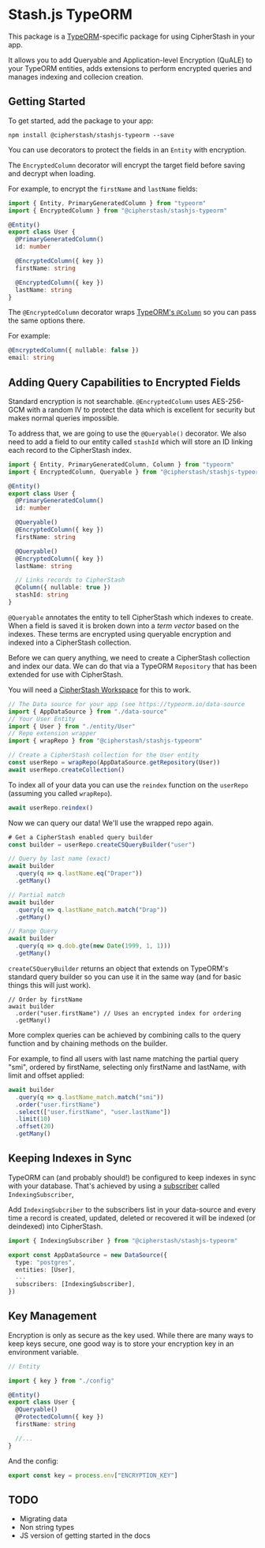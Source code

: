# Stash.js TypeORM

This package is a [TypeORM](https://typeorm.io/)-specific package for using CipherStash in your app.

It allows you to add Queryable and Application-level Encryption (QuALE) to your TypeORM entities,
adds extensions to perform encrypted queries and manages indexing and collecion creation.

## Getting Started

To get started, add the package to your app:

```
npm install @cipherstash/stashjs-typeorm --save
```

You can use decorators to protect the fields in an `Entity` with encryption.

The `EncryptedColumn` decorator will encrypt the target field
before saving and decrypt when loading.

For example, to encrypt the `firstName` and `lastName` fields:

```typescript
import { Entity, PrimaryGeneratedColumn } from "typeorm"
import { EncryptedColumn } from "@cipherstash/stashjs-typeorm"

@Entity()
export class User {
  @PrimaryGeneratedColumn()
  id: number

  @EncryptedColumn({ key })
  firstName: string

  @EncryptedColumn({ key })
  lastName: string
}
```

The `@EncryptedColumn` decorator wraps [TypeORM's `@Column`](https://typeorm.io/entities#column-options) so you can pass the same options there.

For example:

```typescript
@EncryptedColumn({ nullable: false })
email: string
```

## Adding Query Capabilities to Encrypted Fields

Standard encryption is not searchable.
`@EncryptedColumn` uses AES-256-GCM with a random IV to protect the data which is
excellent for security but makes normal queries impossible.

To address that, we are going to use the `@Queryable()` decorator.
We also need to add a field to our entity called `stashId` which
will store an ID linking each record to the CipherStash index.

```typescript
import { Entity, PrimaryGeneratedColumn, Column } from "typeorm"
import { EncryptedColumn, Queryable } from "@cipherstash/stashjs-typeorm"

@Entity()
export class User {
  @PrimaryGeneratedColumn()
  id: number

  @Queryable()
  @EncryptedColumn({ key })
  firstName: string

  @Queryable()
  @EncryptedColumn({ key })
  lastName: string

  // Links records to CipherStash
  @Column({ nullable: true })
  stashId: string
}
```

`@Queryable` annotates the entity to tell CipherStash which indexes to create.
When a field is saved it is broken down into a _term vector_ based on the indexes.
These terms are encrypted using queryable encryption and indexed into a CipherStash collection.

Before we can query anything, we need to create a CipherStash collection and index our data.
We can do that via a TypeORM `Repository` that has been extended for use with CipherStash.

You will need a [CipherStash Workspace](https://docs.cipherstash.com/tutorials/getting-started/index.html)
for this to work.

```typescript
// The Data source for your app (see https://typeorm.io/data-source
import { AppDataSource } from "./data-source"
// Your User Entity
import { User } from "./entity/User"
// Repo extension wrapper
import { wrapRepo } from "@cipherstash/stashjs-typeorm"

// Create a CipherStash collection for the User entity
const userRepo = wrapRepo(AppDataSource.getRepository(User))
await userRepo.createCollection()
```

To index all of your data you can use the `reindex` function on the `userRepo`
(assuming you called `wrapRepo`).

```typescript
await userRepo.reindex()
```

Now we can query our data! We'll use the wrapped repo again.

```typescript
# Get a CipherStash enabled query builder
const builder = userRepo.createCSQueryBuilder("user")

// Query by last name (exact)
await builder
  .query(q => q.lastName.eq("Draper"))
  .getMany()

// Partial match
await builder
  .query(q => q.lastName_match.match("Drap"))
  .getMany()

// Range Query
await builder
  .query(q => q.dob.gte(new Date(1999, 1, 1)))
  .getMany()
```

`createCSQueryBuilder` returns an object that extends on TypeORM's standard query builder
so you can use it in the same way (and for basic things this will just work).

```
// Order by firstName
await builder
  .order("user.firstName") // Uses an encrypted index for ordering
  .getMany()
```

More complex queries can be achieved by combining calls to the query function
and by chaining methods on the builder.

For example, to find all users with last name matching the partial query "smi",
ordered by firstName, selecting only firstName and lastName, with limit and offset applied:

```typescript
await builder
  .query(q => q.lastName_match.match("smi"))
  .order("user.firstName")
  .select(["user.firstName", "user.lastName"])
  .limit(10)
  .offset(20)
  .getMany()
```

## Keeping Indexes in Sync

TypeORM can (and probably should!) be configured to keep indexes
in sync with your database.
That's achieved by using a [subscriber](https://typeorm.io/listeners-and-subscribers#what-is-a-subscriber) called `IndexingSubscriber`,

Add `IndexingSubcriber` to the subscribers list in your data-source
and every time a record is created, updated, deleted or recovered it will
be indexed (or deindexed) into CipherStash.

```typescript
import { IndexingSubscriber } from "@cipherstash/stashjs-typeorm"

export const AppDataSource = new DataSource({
  type: "postgres",
  entities: [User],
  ...
  subscribers: [IndexingSubscriber],
})
```

## Key Management

Encryption is only as secure as the key used.
While there are many ways to keep keys secure, one good way is to store your
encryption key in an environment variable.

```typescript
// Entity

import { key } from "./config"

@Entity()
export class User {
  @Queryable()
  @ProtectedColumn({ key })
  firstName: string

  //...
}
```

And the config:

```typescript
export const key = process.env["ENCRYPTION_KEY"]
```

## TODO

- Migrating data
- Non string types
- JS version of getting started in the docs
